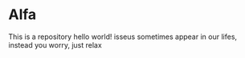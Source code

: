 # Alfa
This is a repository
hello world!
isseus sometimes appear in our lifes, instead you worry, just relax
